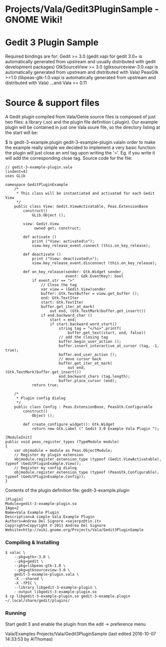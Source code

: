 # Projects/Vala/Gedit3PluginSample - GNOME Wiki!
# Gedit 3 Plugin Sample

Required bindings are for: Gedit >= 3.0 (gedit.vapi for gedit 3.0+ is
automatically generated from upstream and usually distributed with gedit
development packages) GtkSourceView >= 3.0 (gtksourceview-3.0.vapi is
automatically generated from upstream and distributed with Vala) PeasGtk >=1.0
(libpeas-gtk-1.0.vapi is automatically generated from upstream and distributed
with Vala) ...and Vala >= 0.11

# Source & support files
A Gedit plugin compiled from Vala/Genie source files is composed of just two
files: a library (.so) and the plugin file definition (.plugin). Our example
plugin will be contained in just one Vala soure file, so the directory listing
at the start will be:

$ ls gedit-3-example.plugin
gedit-3-example-plugin.valaIn order to make the example really simple we decided
to implement a very basic function: the plugin will just close an xml tag upon
writing the '>'. Eg. if you write <test> it will add the corresponding </test>
close tag. Source code for the file:

```genie
// gedit-3-example-plugin.vala
[indent=4]
uses GLib

namespace GeditPluginExample
    /*
     * This class will be instantiated and activated for each Gedit View
     */
    public class View: Gedit.ViewActivatable, Peas.ExtensionBase
        construct()
            GLib.Object ();

        view: Gedit.View
             owned get; construct;

        def activate ()
            print ("View: activated\n");
            view.key_release_event.connect (this.on_key_release);

        def deactivate ()
            print ("View: deactivated\n");
            view.key_release_event.disconnect (this.on_key_release);

        def on_key_release(sender: Gtk.Widget sender,
                           event: Gdk.EventKey): bool
            if event.str == ">"
                // Close the tag
                var view = (Gedit.View)sender
                buffer: Gtk.TextBuffer = view.get_buffer ();
                end: Gtk.TextIter
                start: Gtk.TextIter
                buffer.get_iter_at_mark(
                    out end, (Gtk.TextMark)buffer.get_insert())
                if end.backward_char ()
                    start = end;
                    if start.backward_word_start()
                        string tag = "</%s>".printf(
                            buffer.get_text(start, end, false))
                        // add the closing tag
                        buffer.begin_user_action ();
                        buffer.insert_interactive_at_cursor (tag, -1, true);
                        buffer.end_user_action ();
                        // move cursor back
                        buffer.get_iter_at_mark(
                            out end, (Gtk.TextMark)buffer.get_insert())
                        end.backward_chars (tag.length);
                        buffer.place_cursor (end);
            return true;

    /*
     * Plugin config dialog
     */
    public class Config : Peas.ExtensionBase, PeasGtk.Configurable
        construct()
            Object ();

        def create_configure_widget(): Gtk.Widget
            return new Gtk.Label (" Gedit 3.0 Example Vala Plugin ");
```

```
[ModuleInit]
public void peas_register_types (TypeModule module) 
{
    var objmodule = module as Peas.ObjectModule;
    // Register my plugin extension
    objmodule.register_extension_type (typeof (Gedit.ViewActivatable), typeof (GeditPluginExample.View));
    // Register my config dialog
    objmodule.register_extension_type (typeof (PeasGtk.Configurable), typeof (GeditPluginExample.Config));
}
```

Contents of the plugin definition file: gedit-3-example.plugin

```
[Plugin]
Module=gedit-3-example-plugin.so
IAge=2
Name=Vala Example Plugin
Description=A simple Vala Example Plugin
Authors=Andrea Del Signore <sejerpz@tin.it>
Copyright=Copyright © 2011 Andrea Del Signore
Website=http://wiki.gnome.org/Projects/Vala/Gedit3PluginSample
```

### Compiling & Installing

```shell
$ valac \
    --pkg=gtk+-3.0 \
    --pkg=gedit \
    --pkg=libpeas-gtk-1.0 \
    --pkg=gtksourceview-3.0 \
    gedit-3-example-plugin.vala \
    -X --shared \
    -X -fPIC \
    --library libgedit-3-example-plugin \
    --output libgedit-3-example-plugin.so
$ cp libgedit-3-example-plugin.so gedit-3-example.plugin ~/.local/share/gedit/plugins/
```

### Running
Start gedit 3 and enable the plugin from the edit -> preference menu

Vala/Examples Projects/Vala/Gedit3PluginSample
    (last edited 2016-10-07 14:33:53 by AlThomas)
